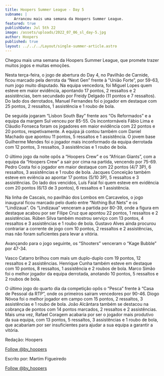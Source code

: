 ```yaml
---
title: Hoopers Summer League - Day 5
subname: |
    Arrancou mais uma semana da Hoopers Summer League.
featured: true
publishDate: Jul 5th 22
image: /assets/uploads/2022_07_06_sl_day-5.jpg
author: Hoopers
published: true
layout: ../../../Layout/single-summer-article.astro
---
```


<!--StartFragment-->

Chegou mais uma semana da Hoopers Summer League, que promete trazer muitos jogos e muitas emoções.

Nesta terça-feira, o jogo de abertura do Day 4, no Pavilhão de Carnide, ficou marcado pela derrota da “Next Gen” frente à "União Forte”, por 59-63, num jogo muito disputado. Na equipa vencedora, foi Miguel Lopes quem esteve em maior evidência, apontando 17 pontos, 2 ressaltos e 2 assistências, bem secundado por Freidy Delgado (11 pontos e 7 ressaltos). Do lado dos derrotados, Manuel Fernandes foi o jogador em destaque com 25 pontos, 2 ressaltos, 1 assistência e 1 roubo de bola.

De seguida jogaram “Lisbon South Bay” frente aos “Os Reformados” e a equipa da margem Sul venceu por 85-55. Os incontornáveis Fábio Lima e Cláudio Fonseca foram os jogadores em maior evidência com 22 pontos e 20 pontos, respetivamente. A equipa já contou também com Daniel Machado que apontou 11 pontos, 5 ressaltos e 1 assistência. O jovem base Guilherme Mendes foi o jogador mais inconformado da equipa derrotada com 12 pontos, 3 ressaltos, 3 assistências e 1 roubo de bola.

O último jogo da noite opôs a “Hoopers Crew” e os “African Giants”, com a equipa da “Hoopers Crew” a sair por cima na partida, vencendo por 75-69. Pedro Costa foi o jogador em maior destaque com 22 pontos (4/7 3P), 6 ressaltos, 3 assistências e 1 roubo de bola. Jacques Conceição também esteve em eviência ao apontar 17 pontos (5/10 3P), 5 ressaltos e 3 assistências. Do lado dos vencidos, Luís Faial foi quem esteve em evidência com 20 pontos (6/13 de 3 pontos), 6 ressaltos e 1 assistência.

Na linha de Cascais, no pavilhão dos Lombos em Carcavelos, o jogo inaugural ficou marcado pelo duelo entre “Nothing But Nets” e os “Lindizaua”. Os “Lindizaua” venceram a partida por 80-39, onde a figura em destaque acabou por ser Filipe Cruz que apontou 22 pontos, 1 ressaltos e 2 assistências. Rúben Silva também mostrou serviço com 13 pontos, 4 ressaltos e 3 assistências e 1 roubo de bola. Gustavo Alves ainda procurou contrariar a corrente de jogo com 10 pontos, 2 ressaltos e 2 assistências, mas não foram suficientes para levar a vitória.

Avançando para o jogo seguinte, os “Shooters” venceram o “Kage Bubble” por 47-34.

Vasco Catarro brilhou com mais um duplo-duplo com 19 pontos, 12 ressaltos e 2 assistências. Henrique Cunha também esteve em destaque com 10 pontos, 8 ressaltos, 1 assistência e 2 roubos de bola. Marco Simão foi o melhor jogador da equipa derrotada, anotando 10 pontos, 5 ressaltos e 2 roubos de bola.

O último jogo do quarto dia da competição opôs o “Pesca” frente à “Casa de Pessoal da RTP”, onde os primeiros saíram vencedores por 90-46. Diogo Nóvoa foi o melhor jogador em campo com 15 pontos, 2 ressaltos, 3 assistências e 1 roubo de bola. João Alcântara também se destacou na cobrança de pontos com 14 pontos marcados, 2 ressaltos e 2 assistências. Mais uma vez, Rafael Coragem acabaria por ser o jogador mais produtivo da sua equipa, com 13 pontos, 5 ressaltos, 3 assistências e 1 roubo de bola, que acabariam por ser insuficientes para ajudar a sua equipa a garantir a vitória.

Redação: Hoopers

<!--StartFragment-->

<a href="https://twitter.com/by_hoopers?ref_src=twsrc%5Etfw" class="twitter-follow-button" data-show-count="false">Follow @by_hoopers</a><script async src="https://platform.twitter.com/widgets.js" charset="utf-8"></script>

<!--EndFragment-->

Escrito por: Martim Figueiredo

<!--StartFragment-->

<a href="https://twitter.com/by_hoopers?ref_src=twsrc%5Etfw" class="twitter-follow-button" data-show-count="false">Follow @by_hoopers</a><script async src="https://platform.twitter.com/widgets.js" charset="utf-8"></script>

<!--EndFragment-->

<!--EndFragment-->
